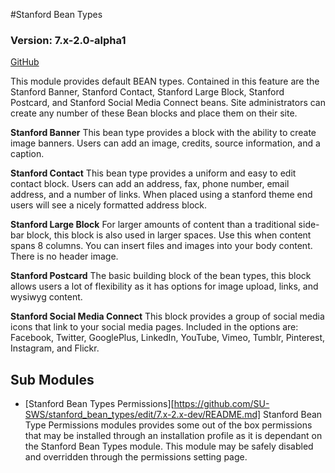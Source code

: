 #Stanford Bean Types
### Version: 7.x-2.0-alpha1
[GitHub](https://github.com/SU-SWS/stanford_bean_types)

This module provides default BEAN types. Contained in this feature are the Stanford Banner, Stanford Contact, Stanford Large Block, Stanford Postcard, and Stanford Social Media Connect beans. Site administrators can create any number of these Bean blocks and place them on their site. 

**Stanford Banner**
This bean type provides a block with the ability to create image banners. Users can add an image, credits, source information, and a caption. 

**Stanford Contact**
This bean type provides a uniform and easy to edit contact block. Users can add an address, fax, phone number, email address, and a number of links. When placed using a stanford theme end users will see a nicely formatted address block.

**Stanford Large Block**
For larger amounts of content than a traditional side-bar block, this block is also used in larger spaces. Use this when content spans 8 columns. You can insert files and images into your body content. There is no header image.

**Stanford Postcard**
The basic building block of the bean types, this block allows users a lot of flexibility as it has options for image upload, links, and wysiwyg content. 

**Stanford Social Media Connect**
This block provides a group of social media icons that link to your social media pages. Included in the options are: Facebook, Twitter, GooglePlus, LinkedIn, YouTube, Vimeo, Tumblr, Pinterest, Instagram, and Flickr.

Sub Modules
---

* [Stanford Bean Types Permissions][https://github.com/SU-SWS/stanford_bean_types/edit/7.x-2.x-dev/README.md]
Stanford Bean Type Permissions modules provides some out of the box permissions that may be installed through an installation profile as it is dependant on the Stanford Bean Types module. This module may be safely disabled and overridden through the permissions setting page.
